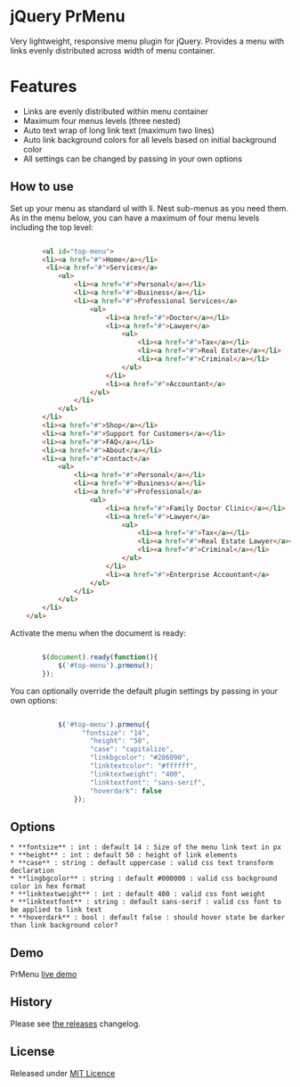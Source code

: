 # jQuery PrMenu

Very lightweight, responsive menu plugin for jQuery.  Provides a menu with links evenly distributed across width of menu container.

# Features

* Links are evenly distributed within menu container
* Maximum four menus levels (three nested)
* Auto text wrap of long link text (maximum two lines)
* Auto link background colors for all levels based on initial background color
* All settings can be changed by passing in your own options

## How to use

Set up your menu as standard ul with li.  Nest sub-menus as you need them.  As in the menu below, you can have a maximum of four menu levels including the top level:

```html

		<ul id="top-menu">
        <li><a href="#">Home</a></li>
         <li><a href="#">Services</a>
            <ul>
                <li><a href="#">Personal</a></li>
                <li><a href="#">Business</a></li>
                <li><a href="#">Professional Services</a>
                    <ul>
                        <li><a href="#">Doctor</a></li>
                        <li><a href="#">Lawyer</a>
                        	<ul>
		                        <li><a href="#">Tax</a></li>
		                        <li><a href="#">Real Estate</a></li>
		                        <li><a href="#">Criminal</a></li>
                    		</ul>
                        </li>
                        <li><a href="#">Accountant</a>
                    </ul>
                </li>
            </ul>
        </li>
        <li><a href="#">Shop</a></li>
        <li><a href="#">Support for Customers</a></li>
        <li><a href="#">FAQ</a></li>
        <li><a href="#">About</a></li>
        <li><a href="#">Contact</a>
            <ul>
                <li><a href="#">Personal</a></li>
                <li><a href="#">Business</a></li>
                <li><a href="#">Professional</a>
                    <ul>
                        <li><a href="#">Family Doctor Clinic</a></li>
                        <li><a href="#">Lawyer</a>
                        	<ul>
		                        <li><a href="#">Tax</a></li>
		                        <li><a href="#">Real Estate Lawyer</a></li>
		                        <li><a href="#">Criminal</a></li>
                    		</ul>
                        </li>
                        <li><a href="#">Enterprise Accountant</a>
                    </ul>
                </li>
            </ul>
        </li>
    </ul>

```

Activate the menu when the document is ready:

```js

		$(document).ready(function(){
			$('#top-menu').prmenu();
		});

```

You can optionally override the default plugin settings by passing in your own options:

```js

			$('#top-menu').prmenu({
				  "fontsize": "14",
					"height": "50",
					"case": "capitalize",
					"linkbgcolor": "#286090",
					"linktextcolor": "#ffffff",
					"linktextweight": "400",
					"linktextfont": "sans-serif",
					"hoverdark": false
				});

```

## Options

	* **fontsize** : int : default 14 : Size of the menu link text in px
	* **height** : int : default 50 : height of link elements
	* **case** : string : default uppercase : valid css text transform declaration
	* **lingbgcolor** : string : default #000000 : valid css background color in hex format
	* **linktextweight** : int : default 400 : valid css font weight
	* **linktextfont** : string : default sans-serif : valid css font to be applied to link text
	* **hoverdark** : bool : default false : should hover state be darker than link background color?

## Demo

PrMenu [live demo](http://prmenu.pagerange.com)

## History

Please see [the releases](https://github.com/pagerange/prmenu/releases) changelog.

## License

Released under [MIT Licence](http://www.opensource.org/licenses/mit-license.php)
